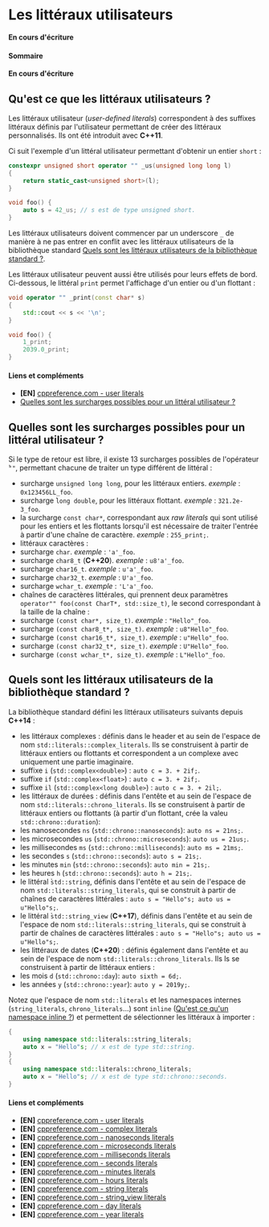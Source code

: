 # Les littéraux utilisateurs

**En cours d'écriture**

#### Sommaire

**En cours d'écriture**

## Qu'est ce que les littéraux utilisateurs ?

Les littéraux utilisateur (*user-defined literals*) correspondent à des suffixes littéraux définis par l'utilisateur permettant de créer des littéraux personnalisés. Ils ont été introduit avec **C++11**.

Ci suit l'exemple d'un littéral utilisateur permettant d'obtenir un entier `short` :
```cpp
constexpr unsigned short operator "" _us(unsigned long long l)
{
    return static_cast<unsigned short>(l);
}

void foo() {
    auto s = 42_us; // s est de type unsigned short.
}
```

Les littéraux utilisateurs doivent commencer par un underscore `_` de manière à ne pas entrer en conflit avec les littéraux utilisateurs de la bibliothèque standard [Quels sont les littéraux utilisateurs de la bibliothèque standard ?](404.md).

Les littéraux utilisateur peuvent aussi être utilisés pour leurs effets de bord. Ci-dessous, le littéral `print` permet l'affichage d'un entier ou d'un flottant :

```cpp
void operator "" _print(const char* s)
{
    std::cout << s << '\n';
}

void foo() {
    1_print;
    2039.0_print;
}
```

#### Liens et compléments
 - **[EN]** [cppreference.com - user literals](https://en.cppreference.com/w/cpp/language/user_literal)
 - [Quelles sont les surcharges possibles pour un littéral utilisateur ?](404.md)

## Quelles sont les surcharges possibles pour un littéral utilisateur ?

Si le type de retour est libre, il existe 13 surcharges possibles de l'opérateur ̀`""`, permettant chacune de traiter un type différent de littéral :

- surcharge `unsigned long long`, pour les littéraux entiers. _exemple_ : `0x123456LL_foo`.
- surcharge ̀`long double`, pour les littéraux flottant. _exemple_ : `321.2e-3_foo`.
- la surcharge `const char*`, correspondant aux *raw literals* qui sont utilisé pour les entiers et les flottants lorsqu'il est nécessaire de traiter l'entrée à partir d'une chaîne de caractère.  _exemple_ : `255_print;`.
- littéraux caractères :
 - surcharge `char`.  _exemple_ : `'a'_foo`.
 - surcharge `char8_t` (**C++20**).  _exemple_ : `u8'a'_foo`.
 - surcharge `char16_t`.  _exemple_ : `u'a'_foo`.
 - surcharge `char32_t`.  _exemple_ : `U'a'_foo`.
 - surcharge `wchar_t`.  _exemple_ : `'L'a'_foo`.
- chaînes de caractères littérales, qui prennent deux paramètres `operator"" foo(const CharT*, std::size_t)`, le second correspondant à la taille de la chaîne :
 - surcharge `(const char*, size_t)`.  _exemple_ : `"Hello"_foo`.
 - surcharge `(const char8_t*, size_t)`.  _exemple_ : `u8"Hello"_foo`.
 - surcharge `(const char16_t*, size_t)`.  _exemple_ : `u"Hello"_foo`.
 - surcharge `(const char32_t*, size_t)`.  _exemple_ : `U"Hello"_foo`.
 - surcharge `(const wchar_t*, size_t)`.  _exemple_ : `L"Hello"_foo`.

## Quels sont les littéraux utilisateurs de la bibliothèque standard ?

La bibliothèque standard défini les littéraux utilisateurs suivants depuis **C++14** :
- les littéraux complexes : définis dans le header *<complex>* et au sein de l'espace de nom `std::literals::complex_literals`. Ils se construisent à partir de littéraux entiers ou flottants et correspondent a un complexe avec uniquement une partie imaginaire.
 - suffixe `i` (`std::complex<double>`) : `auto c = 3. + 2if;`.
 - suffixe `if` (`std::complex<float>`) : `auto c = 3. + 2if;`.
 - suffixe `il` (`std::complex<long double>`) : `auto c = 3. + 2il;`.
- les littéraux de durées : définis dans l'entête *<chrono>* et au sein de l'espace de nom `std::literals::chrono_literals`. Ils se construisent à partir de littéraux entiers ou flottants (à partir d'un flottant, crée la valeu `std::chrono::duration`):
 - les nanosecondes `ns` (`std::chrono::nanoseconds`): `auto ns = 21ns;`.
 - les microsecondes `us` (`std::chrono::microseconds`): `auto us = 21us;`.
 - les millisecondes `ms` (`std::chrono::milliseconds`): `auto ms = 21ms;`.
 - les secondes `s` (`std::chrono::seconds`): `auto s = 21s;`.
 - les minutes `min` (`std::chrono::seconds`): `auto min = 21s;`.
 - les heures `h` (`std::chrono::seconds`): `auto h = 21s;`.
- le littéral ̀`std::string`, définis dans l'entête *<string>* et au sein de l'espace de nom `std::literals::string_literals`, qui se construit à partir de chaînes de caractères littérales : `auto s = "Hello"s; auto us = u"Hello"s;`.
- le littéral ̀`std::string_view` (**C++17**), définis dans l'entête *<string>* et au sein de l'espace de nom `std::literals::string_literals`, qui se construit à partir de chaînes de caractères littérales : `auto s = "Hello"s; auto us = u"Hello"s;`.
- les littéraux de dates (**C++20**) : définis également dans l'entête *<chrono>* et au sein de l'espace de nom `std::literals::chrono_literals`. Ils ls se construisent à partir de littéraux entiers :
 - les mois `d` (`std::chrono::day`): `auto sixth = 6d;`.
 - les années `y` (`std::chrono::year`): `auto y = 2019y;`.

Notez que l'espace de nom `std::literals` et les namespaces internes (`string_literals`, `chrono_literals`...) sont `inline` ([Qu'est ce qu'un namespace inline ?](404.md)) et permettent de sélectionner les littéraux à importer :

```cpp
{
    using namespace std::literals::string_literals;
    auto x = "Hello"s; // x est de type std::string.
}
{
    using namespace std::literals::chrono_literals;
    auto x = "Hello"s; // x est de type std::chrono::seconds.    
}
```

#### Liens et compléments
 - **[EN]** [cppreference.com - user literals](https://en.cppreference.com/w/cpp/language/user_literal)
 - **[EN]** [cppreference.com - complex literals](https://en.cppreference.com/w/cpp/numeric/complex/operator%22%22i)
 - **[EN]** [cppreference.com - nanoseconds literals](https://en.cppreference.com/w/cpp/chrono/operator%22%22ns)
 - **[EN]** [cppreference.com - microseconds literals](https://en.cppreference.com/w/cpp/chrono/operator%22%22us)
 - **[EN]** [cppreference.com - milliseconds literals](https://en.cppreference.com/w/cpp/chrono/operator%22%22ms)
 - **[EN]** [cppreference.com - seconds literals](https://en.cppreference.com/w/cpp/chrono/operator%22%22s)
 - **[EN]** [cppreference.com - minutes literals](https://en.cppreference.com/w/cpp/chrono/operator%22%22min)
 - **[EN]** [cppreference.com - hours literals](https://en.cppreference.com/w/cpp/chrono/operator%22%22h)
 - **[EN]** [cppreference.com - string literals](https://en.cppreference.com/w/cpp/string/basic_string/operator%22%22s)
 - **[EN]** [cppreference.com - string_view literals](https://en.cppreference.com/w/cpp/string/basic_string_view/operator%22%22sv)
 - **[EN]** [cppreference.com - day literals](https://en.cppreference.com/w/cpp/chrono/operator%22%22d)
 - **[EN]** [cppreference.com - year literals](https://en.cppreference.com/w/cpp/chrono/operator%22%22y)
